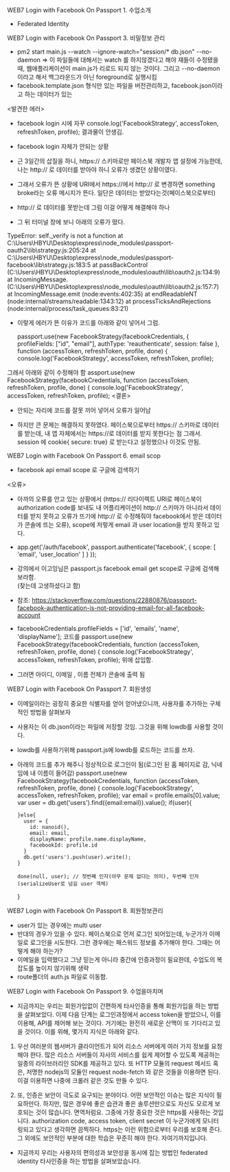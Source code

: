 

WEB7 Login with Facebook On Passport 1. 수업소개

- Federated Identity



WEB7 Login with Facebook On Passport 3. 비밀정보 관리
- pm2 start main.js --watch --ignore-watch="session/* db.json" --no-daemon
=> 이 파일들에 대해서는 watch 를 하지않겠다고 해야 쟤들이 수정됐을때, 웹애플리케이션이 main.js가 리로드 되지 않는 것이다. 그리고  --no-daemon이라고 해서 백그라운드가 아닌 foreground로 실행시킴 
- facebook.template.json 형식만 있는 파일을 버전관리하고, facebook.json이라고 하는 데이터가 있는 


<발견한 에러>
- facebook login 시에 자꾸 console.log('FacebookStrategy', accessToken, refreshToken, profile); 결과물이 안생김.

- facebook login 자체가 안되는 상황
- 근 3일간의 삽질을 하니, https:// 스키마로만 페이스북 개발자 앱 설정에 가능한데, 나는 http:// 로 데이터를 받아야 하니 오류가 생겼던 상황이였다.

- 그래서 오류가 뜬 상황에 URI에서 https://에서 http:// 로 변경하면 something broke라는 오류 메시지가 뜬다. 일단은 데이터는 받았다는것(페이스북으로부터)
- http:// 로 데이터를 못받는데 그럼 이걸 어떻게 해결해야 하나
- 그 뒤 터미널 창에 보니 아래의 오류가 떴다.

TypeError: self._verify is not a function
 at C:\Users\HBYU\Desktop\express\node_modules\passport-oauth2\lib\strategy.js:205:24
    at C:\Users\HBYU\Desktop\express\node_modules\passport-facebook\lib\strategy.js:183:5
    at passBackControl (C:\Users\HBYU\Desktop\express\node_modules\oauth\lib\oauth2.js:134:9)
    at IncomingMessage.<anonymous> (C:\Users\HBYU\Desktop\express\node_modules\oauth\lib\oauth2.js:157:7)
    at IncomingMessage.emit (node:events:402:35)
    at endReadableNT (node:internal/streams/readable:1343:12)
    at processTicksAndRejections (node:internal/process/task_queues:83:21)

- 이렇게 에러가 뜬 이유가 코드를 아래와 같이 넣어서 그럼.

  passport.use(new FacebookStrategy(facebookCredentials, {
    profileFields: ["id", "email"],
    authType: 'reauthenticate',
    session: false
  },
    function (accessToken, refreshToken, profile, done) {
      console.log('FacebookStrategy', accessToken, refreshToken, profile);

그래서 아래와 같이 수정해야 함
assport.use(new FacebookStrategy(facebookCredentials,
    function (accessToken, refreshToken, profile, done) {
      console.log('FacebookStrategy', accessToken, refreshToken, profile);
<결론> 
- 안되는 자리에 코드를 잘못 끼어 넣어서 오류가 일어남

- 하지만 큰 문제는 해결하지 못하였다. 페이스북으로부터 https:// 스키마로 데이터를 받는데, 내 앱 자체에서는 https://로 데이터를 받지 못한다는 점 그래서.  session 에 cookie{
secure: true} 로 받는다고 설정했으나 이것도 안됨. 



WEB7 Login with Facebook On Passport 6. email scop
- facebook api email scope 로 구글에 검색하기 

<오류> 
- 아까의 오류를 안고 있는 상황에서 (https:// 리다이렉트 URI로 페이스북이 authorization code를 보내도 내 어플리케이션이 http:// 스키마가 아니라서 데이터를 받지 못하고 오류가 뜨기에 http:// 로 수정해줘야 facebook에서 받은 데이터가 콘솔에 뜨는 오류), scope에 저렇게 email 과 user location을 받지 못하고 있다. 
-   app.get('/auth/facebook',
    passport.authenticate('facebook',
    {
      scope: [ 'email', 'user_location' ]
    }
  ));
- 강의에서 이고잉님은 passport.js facebook email get scope로 구글에 검색해보라함.  
(찾는데 고생하셨다고 함)
- 참조:
https://stackoverflow.com/questions/22880876/passport-facebook-authentication-is-not-providing-email-for-all-facebook-account

- facebookCredentials.profileFields = ['id', 'emails', 'name', 'displayName']; 코드를 passport.use(new FacebookStrategy(facebookCredentials,
    function (accessToken, refreshToken, profile, done) {
      console.log('FacebookStrategy', accessToken, refreshToken, profile);
위에 삽입함. 
- 그러면 아이디, 이메일 , 이름 전체가 콘솔에 출력 됨


WEB7 Login with Facebook On Passport 7. 회원생성
- 이메일이라는 굉장히 중요한 식별자를 얻어 얻어냈으니까, 사용자를 추가하는 구체적인 방법을 살펴보자
- 사용자는 이 db.json이라는 파일에 저장할 것임. 그것을 위해 lowdb를 사용할 것이다. 
- lowdb를 사용하기위해 passport.js에 lowdb를 로드하는 코드를 쓰자. 
- 아래의 코드를 추가 해주니 정상적으로 로그인이 됨(로그인 된 홈 페이지로 감, 닉네임에 내 이름이 들어감)
passport.use(new FacebookStrategy(facebookCredentials,
    function (accessToken, refreshToken, profile, done) {
      console.log('FacebookStrategy', accessToken, refreshToken, profile);
      var email = profile.emails[0].value;
      var user = db.get('users').find({email:email}).value();
      if(user){

      }else{
        user = {
          id: nanoid(),
          email: email,
          displayName: profile.name.displayName,
          facebookId: profile.id
        }
        db.get('users').push(user).write();
      }
    
      done(null, user); // 첫번째 인자(아무 문제 없다는 의미), 두번째 인자(serializeUser로 넘길 user 객체)
  
    }
    


WEB7 Login with Facebook On Passport 8. 회원정보관리
- user가 있는 경우에는 multi user
- 반대의 경우가 있을 수 있다. 페이스북으로 먼저 로그인 되어있는데, 누군가가 이메일로 로그인을 시도한다. 그런 경우에는 패스워드 정보를 추가해야 한다. 그때는 어떻게 해야 하는가?
- 이메일을 입력했다고 그냥 믿는게 아니라 중간에 인증과정이 필요한데, 수업도의 복잡도를 높이지 않기위해 생략
- route폴더의 auth.js 파일로 이동함. 

 
 
WEB7 Login with Facebook On Passport 9. 수업을마치며
- 지금까지는 우리는 회원가입없이 간편하게 타사인증을 통해  회원가입을 하는 방법을 살펴보았다. 이제 다음 단계는 로그인과정에서 access token을 받았으니, 이를 이용해, API를 제어해 보는 것이다. 거기에는 완전히 새로운 산맥이 또 기다리고 있을 것이다. 이를 위해, 몇가지 지식은 아래와 같다.

1. 우선 여러분의 웹서버가 클라이언트가 되어 리소스 서버에게 여러 가지 정보를 요청해야 한다. 많은 리소스 서버들이 자사의 서비스를 쉽게 제어할 수 있도록 제공하는 일종의 라이브러리인 SDK를 제공하고 있다. 또 HTTP 모듈의 request 메서드 혹은, 저명한 nodejs의 모듈인 request node-fetch 와 같은 것들을 이용하면 된다. 이걸 이용하면 나중에 크롤러 같은 것도 만들 수 있다. 

2. 또, 인증은 보안이 극도로 요구되는 분야이다. 어떤 보안적인 이슈는 많은 지식이 필요하만다. 하지만, 많은 경우에 좋은 습관과 좋은 솔루션만으로도 자신도 모르게 보호되는 것이 많습니다. 면역처럼요. 그중에 가장 중요한 것은 https를 사용하는 것입니다. authorization code, access token,  client secret 이 누군가에게 모니터링되고 있다고 생각하면 끔찍하다. https는 이런 위험으로부터 우리를 보호해 준다. 그 외에도 보안적인 부분에 대한 학습은 꾸준히 해야 한다. 자여기까지입니다. 

- 지금까지 우리는 사용자의 편의성과 보안성을 동시에 잡는 방법인 federated identity 타사인증을 하는 방법을 살펴보았습니다.  
